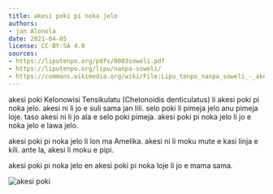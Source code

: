 ```yaml
---
title: akesi poki pi noka jelo
authors:
- jan Alonola
date: 2021-04-05
license: CC-BY-SA 4.0
sources:
- https://liputenpo.org/pdfs/0003soweli.pdf
- https://liputenpo.org/lipu/nanpa-soweli/
- https://commons.wikimedia.org/wiki/File:Lipu_tenpo_nanpa_soweli_-_akesi_poki.png
---
```


akesi poki Kelonowisi Tensikulatu (Chelonoidis denticulatus) li akesi poki pi noka jelo. akesi ni li jo e suli sama jan lili. selo poki li pimeja jelo anu pimeja loje. taso akesi ni li jo ala e selo poki pimeja. akesi poki pi noka jelo li jo e noka jelo e lawa jelo.

akesi poki pi noka jelo li lon ma Amelika. akesi ni li moku mute e kasi linja e kili. ante la, akesi li moku e pipi.

akesi poki pi noka jelo en akesi poki pi noka loje li jo e mama sama.

![akesi poki](https://upload.wikimedia.org/wikipedia/commons/9/9c/Lipu_tenpo_nanpa_soweli_-_akesi_poki.png)